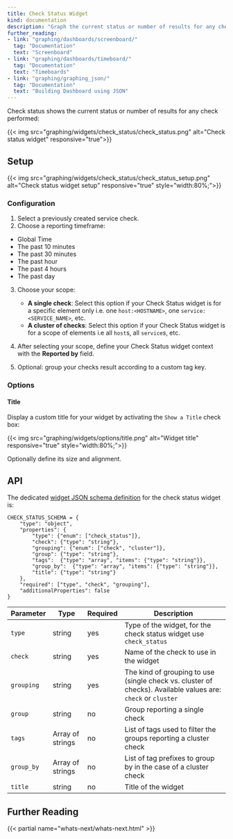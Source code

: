```yaml
---
title: Check Status Widget
kind: documentation
description: "Graph the current status or number of results for any check performed."
further_reading:
- link: "graphing/dashboards/screenboard/"
  tag: "Documentation"
  text: "Screenboard"
- link: "graphing/dashboards/timeboard/"
  tag: "Documentation"
  text: "Timeboards"
- link: "graphing/graphing_json/"
  tag: "Documentation"
  text: "Building Dashboard using JSON"
---
```


Check status shows the current status or number of results for any check performed:

{{< img src="graphing/widgets/check_status/check_status.png" alt="Check status widget" responsive="true">}}

## Setup

{{< img src="graphing/widgets/check_status/check_status_setup.png" alt="Check status widget setup" responsive="true" style="width:80%;">}}

### Configuration

1. Select a previously created service check.
2. Choose a reporting timeframe:
  * Global Time
  * The past 10 minutes
  * The past 30 minutes
  * The past hour
  * The past 4 hours
  * The past day
3. Choose your scope:
    * **A single check**: Select this option if your Check Status widget is for a specific element only i.e. one `host:<HOSTNAME>`, one `service:<SERVICE_NAME>`, etc.
    * **A cluster of checks**: Select this option if your Check Status widget is for a scope of elements i.e all `host`s, all `service`s, etc.

4. After selecting your scope, define your Check Status widget context with the **Reported by** field.
5. Optional: group your checks result according to a custom tag key.

### Options

#### Title

Display a custom title for your widget by activating the `Show a Title` check box:

{{< img src="graphing/widgets/options/title.png" alt="Widget title" responsive="true" style="width:80%;">}}

Optionally define its size and alignment.

## API

The dedicated [widget JSON schema definition][1] for the check status widget is:

```
CHECK_STATUS_SCHEMA = {
    "type": "object",
    "properties": {
        "type": {"enum": ["check_status"]},
        "check": {"type": "string"},
        "grouping": {"enum": ["check", "cluster"]},
        "group": {"type": "string"},
        "tags":  {"type": "array", "items": {"type": "string"}},
        "group_by":  {"type": "array", "items": {"type": "string"}},
        "title": {"type": "string"}
    },
    "required": ["type", "check", "grouping"],
    "additionalProperties": false
}
```

| Parameter  | Type             | Required | Description                                                                                                  |
|------------|------------------|----------|--------------------------------------------------------------------------------------------------------------|
| `type`     | string           | yes      | Type of the widget, for the check status widget use `check_status`                                           |
| `check`    | string           | yes      | Name of the check to use in the widget                                                                       |
| `grouping` | string           | yes      | The kind of grouping to use (single check vs. cluster of checks). Available values are: `check` or `cluster` |
| `group`    | string           | no       | Group reporting a single check                                                                               |
| `tags`     | Array of strings | no       | List of tags used to filter the groups reporting a cluster check                                             |
| `group_by` | Array of strings | no       | List of tag prefixes to group by in the case of a cluster check                                              |
| `title`    | string           | no       | Title of the widget                                                                                          |

## Further Reading

{{< partial name="whats-next/whats-next.html" >}}

[1]: /graphing/graphing_json/widget_json
